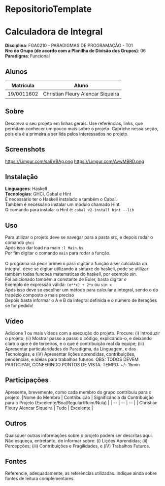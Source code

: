 # RepositorioTemplate
# Calculadora de Integral

**Disciplina**: FGA0210 - PARADIGMAS DE PROGRAMAÇÃO - T01 <br>
**Nro do Grupo (de acordo com a Planilha de Divisão dos Grupos)**: 06<br>
**Paradigma**: Funcional<br>

## Alunos
|Matrícula | Aluno |
| -- | -- |
| 19/0011602  | Christian Fleury Alencar Siqueira |

## Sobre 
Descreva o seu projeto em linhas gerais. 
Use referências, links, que permitam conhecer um pouco mais sobre o projeto.
Capriche nessa seção, pois ela é a primeira a ser lida pelos interessados no projeto.

## Screenshots
https://i.imgur.com/sa6VBAg.png
https://i.imgur.com/AvwMBRD.png
## Instalação 
**Linguagens**: Haskell<br>
**Tecnologias**: GHCi,  Cabal  e Hint<br>
É necessário ter o Haskell instalado e também o Cabal.<br />
Também é necessário instalar um módulo chamado Hint. <br />
O comando para instalar o Hint é: ```cabal v2-install hint --lib```<br />
## Uso 
Para utilizar o projeto deve se navegar para a pasta src, e depois rodar o comando ```ghci```<br />
Após isso dar load na main ```:l Main.hs ```<br />
Por fim digitar o comando ```main``` para rodar a função.<br /><br />
O programa irá pedir primeiro para digitar a função a ser calculada da integral, deve se digitar utilizando a sintaxe do haskell, pode se utilizar também todas funcoes matematicas do haskell, por exemplo *sin*.<br />
Foi adicionado também a constante de Euler, basta digitar *e*<br />
Exemplo de expressão válida: ```(e**x) + 2*x``` ou ```sin x``` <br />
Após isso deve se escolher um método para calcular a integral, sendo o do trapézio composto o mais preciso<br />
Depois basta informar o A e B da integral definida e o número de iterações se for pedido!<br />


## Vídeo
Adicione 1 ou mais vídeos com a execução do projeto.
Procure: 
(i) Introduzir o projeto;
(ii) Mostrar passo a passo o código, explicando-o, e deixando claro o que é de terceiros, e o que é contribuição real da equipe;
(iii) Apresentar particularidades do Paradigma, da Linguagem, e das Tecnologias, e
(iV) Apresentar lições aprendidas, contribuições, pendências, e ideias para trabalhos futuros.
OBS: TODOS DEVEM PARTICIPAR, CONFERINDO PONTOS DE VISTA.
TEMPO: +/- 15min

## Participações
Apresente, brevemente, como cada membro do grupo contribuiu para o projeto.
|Nome do Membro | Contribuição | Significância da Contribuição para o Projeto (Excelente/Boa/Regular/Ruim/Nula) |
| -- | -- | -- |
| Christian Fleury Alencar Siqueira  |  Tudo | Excelente |

## Outros 
Quaisquer outras informações sobre o projeto podem ser descritas aqui. Não esqueça, entretanto, de informar sobre:
(i) Lições Aprendidas;
(ii) Percepções;
(iii) Contribuições e Fragilidades, e
(iV) Trabalhos Futuros.

## Fontes
Referencie, adequadamente, as referências utilizadas.
Indique ainda sobre fontes de leitura complementares.
